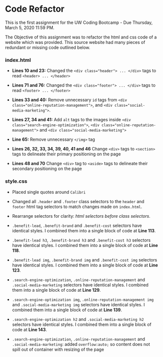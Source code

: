 # Code Refactor

This is the first assignment for the UW Coding Bootcamp - Due Thursday, March 5, 2020 11:59 PM. 

The Objective of this assignment was to refactor the html and css code of a website which was provided.  This source website had many pieces of redundant or missing code outlined below.

### index.html  

* **Lines 10 and 23:** Changed the ` <div class="header"> ... </div> ` tags to read ` <header> ... </header> ` 

* **Lines 71 and 76:** Changed the ` <div class="footer"> ... </div> ` tags to read ` <footer> ... </footer> `

* **Lines 33 and 40:** Remove unnecessary `id` tags from `<div class="online-reputation-management">`, and `<div class="social-media-marketing">`.

* **Lines 27, 34 and 41:** Add `alt` tags to the images inside `<div class="search-engine-optimization">`, `<div class="online-reputation-management">` and `<div class="social-media-marketing">`

* **Line 65:** Remove unnecessary `</img>` tag

* **Lines 26, 32, 33, 34, 39, 40, 41 and 46** Change `<div>` tags to `<section>` tags to delineate their primary positioning on the page

* **Lines 48 and 70** Change `<div>` tag to `<aside>` tags to delineate their secondary positioning on the page

### style.css

* Placed single quotes around `Calibri`

* Changed all `.header` and `.footer` class selectors to the `header` and `footer` html tag selectors to match changes made on `index.html`.

* Rearrange selectors for clarity: *html selectors before class selectors*.

* `.benefit-lead`, `.benefit-brand` and `.benefit-cost` selectors have identical styles. I combined them into a single block of code at **Line 113**. 

* `.benefit-lead h3`, `.benefit-brand h3` and `.benefit-cost h3` selectors have identical styles. I combined them into a single block of code at **Line 118**. 

* `.benefit-lead img`, `.benefit-brand img` and `.benefit-cost img` selectors have identical styles. I combined them into a single block of code at **Line 123**. 

* `.search-engine-optimization`, `.online-reputation-management` and `.social-media-marketing` selectors have identical styles. I combined them into a single block of code at **Line 129**. 

* `.search-engine-optimization img`, `.online-reputation-management img` and `.social-media-marketing img` selectors have identical styles. I combined them into a single block of code at **Line 139**. 

* `.search-engine-optimization h2` and `.social-media-marketing h2` selectors have identical styles. I combined them into a single block of code at **Line 143**. 

* `.search-engine-optimization`, `.online-reputation-management` and `.social-media-marketing`: added `overflow:auto;` so content does not spill out of container with resizing of the page





